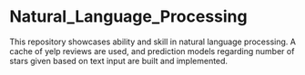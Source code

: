 # Natural_Language_Processing
This repository showcases ability and skill in natural language processing. A cache of yelp reviews are used, and prediction models regarding number of stars given based on text input are built and implemented. 
